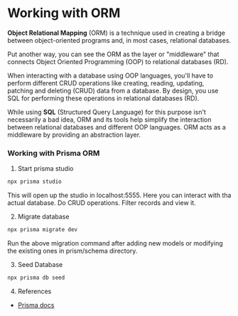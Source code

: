 # Working with ORM

**Object Relational Mapping** (ORM) is a technique used in creating a bridge between object-oriented programs and, in most cases, relational databases.

Put another way, you can see the ORM as the layer or "middleware" that connects Object Oriented Programming (OOP) to relational databases (RD).

When interacting with a database using OOP languages, you'll have to perform different CRUD operations like creating, reading, updating, patching and deleting (CRUD) data from a database. By design, you use SQL for performing these operations in relational databases (RD).

While using **SQL** (Structured Query Language) for this purpose isn't necessarily a bad idea, ORM and its tools help simplify the interaction between relational databases and different OOP languages. ORM acts as a middleware by providing an abstraction layer.

### Working with Prisma ORM

1. Start prisma studio

```bash
npx prisma studio
```

This will open up the studio in localhost:5555. Here you can interact with tha actual database. Do CRUD operations. Filter records and view it.

2. Migrate database

```bash
npx prisma migrate dev
```

Run the above migration command after adding new models or modifying the existing ones in prism/schema directory.

3. Seed Database

```bash
npx prisma db seed
```

4. References

-  [Prisma docs](https://www.prisma.io/docs/reference/api-reference)

